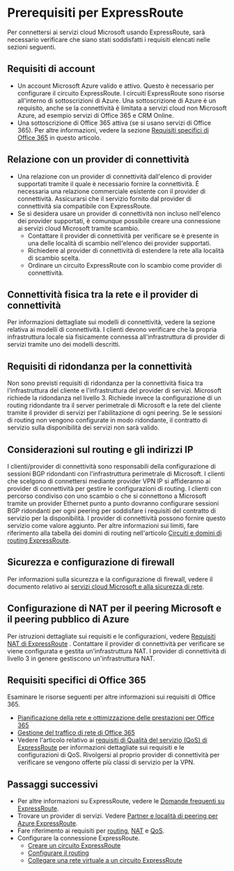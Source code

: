 <properties
   pageTitle="Prerequisiti per l'adozione di ExpressRoute | Microsoft Azure"
   description="Questa pagina fornisce un elenco di requisiti da soddisfare prima di potere ordinare un circuito Azure ExpressRoute."
   documentationCenter="na"
   services="expressroute"
   authors="cherylmc"
   manager="carolz"
   editor=""/>
<tags
   ms.service="expressroute"
   ms.devlang="na"
   ms.topic="get-started-article"
   ms.tgt_pltfrm="na"
   ms.workload="infrastructure-services"
   ms.date="09/21/2015"
   ms.author="cherylmc"/>


# Prerequisiti per ExpressRoute   

Per connettersi ai servizi cloud Microsoft usando ExpressRoute, sarà necessario verificare che siano stati soddisfatti i requisiti elencati nelle sezioni seguenti.

## Requisiti di account

- Un account Microsoft Azure valido e attivo. Questo è necessario per configurare il circuito ExpressRoute. I circuiti ExpressRoute sono risorse all'interno di sottoscrizioni di Azure. Una sottoscrizione di Azure è un requisito, anche se la connettività è limitata a servizi cloud non Microsoft Azure, ad esempio servizi di Office 365 e CRM Online.
- Una sottoscrizione di Office 365 attiva (se si usano servizi di Office 365). Per altre informazioni, vedere la sezione [Requisiti specifici di Office 365](#office-365-specific-requirements) in questo articolo.

## Relazione con un provider di connettività

- Una relazione con un provider di connettività dall'elenco di provider supportati tramite il quale è necessario fornire la connettività. È necessaria una relazione commerciale esistente con il provider di connettività. Assicurarsi che il servizio fornito dal provider di connettività sia compatibile con ExpressRoute.
- Se si desidera usare un provider di connettività non incluso nell'elenco dei provider supportati, è comunque possibile creare una connessione ai servizi cloud Microsoft tramite scambio.
	- Contattare il provider di connettività per verificare se è presente in una delle località di scambio nell'elenco dei provider supportati.
	- Richiedere al provider di connettività di estendere la rete alla località di scambio scelta.
	- Ordinare un circuito ExpressRoute con lo scambio come provider di connettività.

## Connettività fisica tra la rete e il provider di connettività

Per informazioni dettagliate sui modelli di connettività, vedere la sezione relativa ai modelli di connettività. I clienti devono verificare che la propria infrastruttura locale sia fisicamente connessa all'infrastruttura di provider di servizi tramite uno dei modelli descritti.

## Requisiti di ridondanza per la connettività

Non sono previsti requisiti di ridondanza per la connettività fisica tra l'infrastruttura del cliente e l'infrastruttura del provider di servizi. Microsoft richiede la ridondanza nel livello 3. Richiede invece la configurazione di un routing ridondante tra il server perimetrale di Microsoft e la rete del cliente tramite il provider di servizi per l'abilitazione di ogni peering. Se le sessioni di routing non vengono configurate in modo ridondante, il contratto di servizio sulla disponibilità dei servizi non sarà valido.

## Considerazioni sul routing e gli indirizzi IP

I clienti/provider di connettività sono responsabili della configurazione di sessioni BGP ridondanti con l'infrastruttura perimetrale di Microsoft. I clienti che scelgono di connettersi mediante provider VPN IP si affideranno ai provider di connettività per gestire le configurazioni di routing. I clienti con percorso condiviso con uno scambio o che si connettono a Microsoft tramite un provider Ethernet punto a punto dovranno configurare sessioni BGP ridondanti per ogni peering per soddisfare i requisiti del contratto di servizio per la disponibilità. I provider di connettività possono fornire questo servizio come valore aggiunto. Per altre informazioni sui limiti, fare riferimento alla tabella dei domini di routing nell'articolo [Circuiti e domini di routing ExpressRoute](expressroute-circuit-peerings.md).

## Sicurezza e configurazione di firewall

Per informazioni sulla sicurezza e la configurazione di firewall, vedere il documento relativo ai [servizi cloud Microsoft e alla sicurezza di rete](../best-practices-network-security.md).

## Configurazione di NAT per il peering Microsoft e il peering pubblico di Azure

Per istruzioni dettagliate sui requisiti e le configurazioni, vedere [Requisiti NAT di ExpressRoute](expressroute-nat.md) . Contattare il provider di connettività per verificare se viene configurata e gestita un'infrastruttura NAT. I provider di connettività di livello 3 in genere gestiscono un'infrastruttura NAT.

## Requisiti specifici di Office 365

Esaminare le risorse seguenti per altre informazioni sui requisiti di Office 365.

- [Pianificazione della rete e ottimizzazione delle prestazioni per Office 365](http://aka.ms/tune)
- [Gestione del traffico di rete di Office 365](https://msft.spoppe.com/teams/cpub/teams/IW_Admin/modsquad/_layouts/15/WopiFrame.aspx?sourcedoc=%7b23f09224-0668-4476-8627-aaff30931439%7d&action=edit&source=https%3A%2F%2Fmsft%2Espoppe%2Ecom%2Fteams%2Fcpub%2Fteams%2FIW%5FAdmin%2Fmodsquad%2FSitePages%2FHome%2Easpx)
- Vedere l'articolo relativo ai [requisiti di Qualità del servizio (QoS) di ExpressRoute](expressroute-qos.md) per informazioni dettagliate sui requisiti e le configurazioni di QoS. Rivolgersi al proprio provider di connettività per verificare se vengono offerte più classi di servizio per la VPN. 

## Passaggi successivi

- Per altre informazioni su ExpressRoute, vedere le [Domande frequenti su ExpressRoute](expressroute-faqs.md).
- Trovare un provider di servizi. Vedere [Partner e località di peering per Azure ExpressRoute](expressroute-locations.md).
- Fare riferimento ai requisiti per [routing](expressroute-routing.md), [NAT](expressroute-nat.md) e [QoS](expressroute-qos.md).
- Configurare la connessione ExpressRoute.
	- [Creare un circuito ExpressRoute](expressroute-howto-circuit-classic.md)
	- [Configurare il routing](expressroute-howto-routing-classic.md)
	- [Collegare una rete virtuale a un circuito ExpressRoute](expressroute-howto-linkvnet-classic.md)

<!---HONumber=Sept15_HO4-->